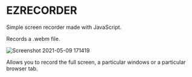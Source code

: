 # EZRECORDER
Simple screen recorder made with JavaScript.

Records a .webm file.

![Screenshot 2021-05-09 171419](https://user-images.githubusercontent.com/75056416/117570929-179e0580-b0ea-11eb-866c-ae4482ab3c3d.png)

Allows you to record the full screen, a particular windows or a particular browser tab.
